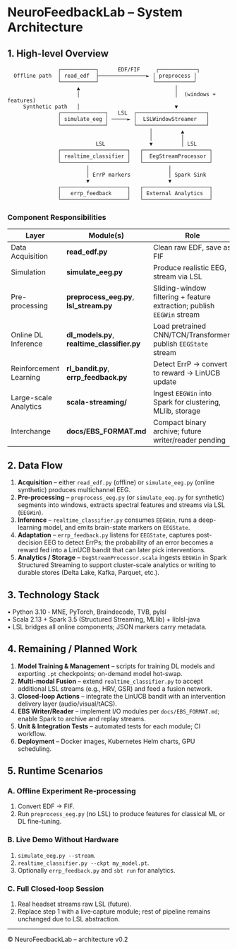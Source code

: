 # NeuroFeedbackLab – System Architecture

## 1. High-level Overview
```
                ┌───────────┐      EDF/FIF     ┌────────────┐
  Offline path  │ read_edf  ├───────────────► │ preprocess │
                └───────────┘                 └────────────┘
                      ▲                              │
                      │                              │  (windows + features)
     Synthetic path   │                              ▼
                ┌──────────────┐   LSL  ┌──────────────────────┐
                │ simulate_eeg │ ─────► │  LSLWindowStreamer   │
                └──────────────┘        └──────────────────────┘
                                             │         ▲
                                             │         │
                            LSL              ▼         │ LSL
                ┌─────────────────────┐   ┌─────────────────────┐
                │ realtime_classifier │   │  EegStreamProcessor │
                └─────────────────────┘   └─────────────────────┘
                         │                         │
                         │ ErrP markers            │ Spark Sink
                         ▼                         ▼
                ┌─────────────────────┐   ┌─────────────────────┐
                │   errp_feedback     │   │ External Analytics  │
                └─────────────────────┘   └─────────────────────┘
```

### Component Responsibilities
| Layer | Module(s) | Role |
|-------|-----------|------|
| Data Acquisition | **read_edf.py** | Clean raw EDF, save as FIF |
| Simulation | **simulate_eeg.py** | Produce realistic EEG, stream via LSL |
| Pre-processing | **preprocess_eeg.py**, **lsl_stream.py** | Sliding-window filtering + feature extraction; publish `EEGWin` stream |
| Online DL Inference | **dl_models.py**, **realtime_classifier.py** | Load pretrained CNN/TCN/Transformer, publish `EEGState` stream |
| Reinforcement Learning | **rl_bandit.py**, **errp_feedback.py** | Detect ErrP → convert to reward → LinUCB update |
| Large-scale Analytics | **scala-streaming/** | Ingest `EEGWin` into Spark for clustering, MLlib, storage |
| Interchange | **docs/EBS_FORMAT.md** | Compact binary archive; future writer/reader pending |

## 2. Data Flow
1. **Acquisition** – either `read_edf.py` (offline) or `simulate_eeg.py` (online synthetic) produces multichannel EEG.  
2. **Pre-processing** – `preprocess_eeg.py` (or `simulate_eeg.py` for synthetic) segments into windows, extracts spectral features and streams via LSL (`EEGWin`).  
3. **Inference** – `realtime_classifier.py` consumes `EEGWin`, runs a deep-learning model, and emits brain-state markers on `EEGState`.  
4. **Adaptation** – `errp_feedback.py` listens for `EEGState`, captures post-decision EEG to detect ErrPs; the probability of an error becomes a reward fed into a LinUCB bandit that can later pick interventions.  
5. **Analytics / Storage** – `EegStreamProcessor.scala` ingests `EEGWin` in Spark Structured Streaming to support cluster-scale analytics or writing to durable stores (Delta Lake, Kafka, Parquet, etc.).  

## 3. Technology Stack
• Python 3.10 ‑ MNE, PyTorch, Braindecode, TVB, pylsl  
• Scala 2.13 + Spark 3.5 (Structured Streaming, MLlib) + liblsl-java  
• LSL bridges all online components; JSON markers carry metadata.  

## 4. Remaining / Planned Work
1. **Model Training & Management** – scripts for training DL models and exporting `.pt` checkpoints; on-demand model hot-swap.  
2. **Multi-modal Fusion** – extend `realtime_classifier.py` to accept additional LSL streams (e.g., HRV, GSR) and feed a fusion network.  
3. **Closed-loop Actions** – integrate the LinUCB bandit with an intervention delivery layer (audio/visual/tACS).  
4. **EBS Writer/Reader** – implement I/O modules per `docs/EBS_FORMAT.md`; enable Spark to archive and replay streams.  
5. **Unit & Integration Tests** – automated tests for each module; CI workflow.  
6. **Deployment** – Docker images, Kubernetes Helm charts, GPU scheduling.  

## 5. Runtime Scenarios
### A. Offline Experiment Re-processing  
1. Convert EDF → FIF.  
2. Run `preprocess_eeg.py` (no LSL) to produce features for classical ML or DL fine-tuning.  
### B. Live Demo Without Hardware  
1. `simulate_eeg.py --stream`.  
2. `realtime_classifier.py --ckpt my_model.pt`.  
3. Optionally `errp_feedback.py` and `sbt run` for analytics.  
### C. Full Closed-loop Session  
1. Real headset streams raw LSL (future).  
2. Replace step 1 with a live‐capture module; rest of pipeline remains unchanged due to LSL abstraction.  

---
© NeuroFeedbackLab – architecture v0.2
